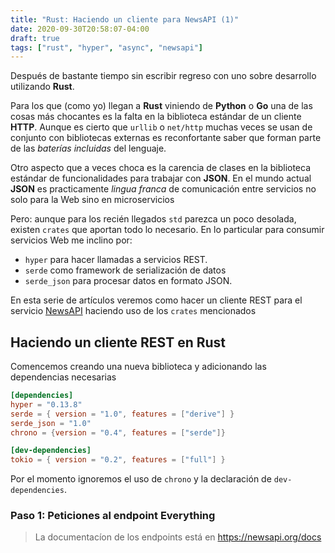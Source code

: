 ```yaml
---
title: "Rust: Haciendo un cliente para NewsAPI (1)"
date: 2020-09-30T20:58:07-04:00
draft: true
tags: ["rust", "hyper", "async", "newsapi"]
---
```


Después de bastante tiempo sin escribir regreso con uno sobre desarrollo utilizando **Rust**.

Para los que (como yo) llegan a **Rust** viniendo de **Python** o
**Go** una de las cosas más chocantes es la falta en la biblioteca
estándar de un cliente **HTTP**. Aunque es cierto que `urllib` o
`net/http` muchas veces se usan de conjunto con bibliotecas externas
es reconfortante saber que forman parte de las *baterías incluidas*
del lenguaje.

Otro aspecto que a veces choca es la carencia de clases en la
biblioteca estándar de funcionalidades para trabajar con **JSON**. En
el mundo actual **JSON** es practicamente *lingua franca* de
comunicación entre servicios no solo para la Web sino en
microservicios

Pero: aunque para los recién llegados `std` parezca un poco desolada,
existen `crates` que aportan todo lo necesario. En lo particular para consumir servicios Web me inclino por:

- `hyper` para hacer llamadas a servicios REST.
- `serde` como framework de serialización de datos
- `serde_json` para procesar datos en formato JSON.

En esta serie de artículos veremos como hacer un cliente REST para el
servicio [NewsAPI](https://newsapi.org) haciendo uso de los `crates`
mencionados

## Haciendo un cliente REST en Rust

Comencemos creando una nueva biblioteca y adicionando las dependencias necesarias

```toml
[dependencies]
hyper = "0.13.8"
serde = { version = "1.0", features = ["derive"] }
serde_json = "1.0"
chrono = {version = "0.4", features = ["serde"]}

[dev-dependencies]
tokio = { version = "0.2", features = ["full"] }
```

Por el momento ignoremos el uso de `chrono` y la declaración de
`dev-dependencies`.


### Paso 1: Peticiones al endpoint Everything

> La documentacíon de los endpoints está en https://newsapi.org/docs


```rust
```
